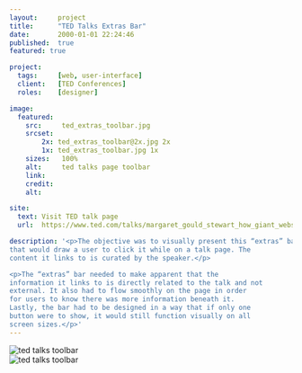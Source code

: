 ```yaml
---
layout:     project
title:      "TED Talks Extras Bar"
date:       2000-01-01 22:24:46
published:  true
featured: true

project:
  tags:     [web, user-interface]
  client:   [TED Conferences]
  roles:    [designer]

image:
  featured:
    src:     ted_extras_toolbar.jpg
    srcset:  
        2x: ted_extras_toolbar@2x.jpg 2x
        1x: ted_extras_toolbar.jpg 1x
    sizes:   100%
    alt:     ted talks page toolbar
    link:
    credit:
    alt:

site:
  text: Visit TED talk page
  url:  https://www.ted.com/talks/margaret_gould_stewart_how_giant_websites_design_for_you_and_a_billion_others_too?language=en

description: '<p>The objective was to visually present this “extras” bar in a way
that would draw a user to click it while on a talk page. The
content it links to is curated by the speaker.</p>

<p>The “extras” bar needed to make apparent that the
information it links to is directly related to the talk and not
external. It also had to flow smoothly on the page in order
for users to know there was more information beneath it.
Lastly, the bar had to be designed in a way that if only one
button were to show, it would still function visually on all
screen sizes.</p>'
---
```


<div class="width--wide">  
  <img src="{{ site.baseurl }}/img/work/ted-talks-extra-bar/ted_extras_toolbar_scrolled.jpg"
       srcset="{{ site.baseurl }}/img/work/ted-talks-extra-bar/ted_extras_toolbar_scrolled@2x.jpg 2x, {{ site.baseurl }}/img/work/ted-talks-extra-bar/ted_extras_toolbar_scrolled.jpg 1x"
       sizes="100%"  
       alt="ted talks toolbar">  
</div>  

<div class="width--wide">  
<img src="{{ site.baseurl }}/img/work/ted-talks-extra-bar/ted_toolbar_options.jpg"
     srcset="{{ site.baseurl }}/img/work/ted-talks-extra-bar/ted_toolbar_options@2x.jpg 2x, {{ site.baseurl }}/img/work/ted-talks-extra-bar/ted_toolbar_options.jpg 1x"
     sizes="100%"  
     alt="ted talks toolbar">        
</div>